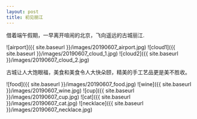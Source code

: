 ```yaml
---
layout: post
title: 初见丽江
---
```


借着端午假期，一早离开喧闹的北京，飞向遥远的古城丽江.

![airport]({{ site.baseurl }}/images/20190607_airport.jpg)
![cloud1]({{ site.baseurl }}/images/20190607_cloud_1.jpg)
![cloud2]({{ site.baseurl }}/images/20190607_cloud_2.jpg)

古城让人大饱眼福，美食和美食令人大快朵颐，精美的手工艺品更是美不胜收。

![food]({{ site.baseurl }}/images/20190607_food.jpg)
![wine]({{ site.baseurl }}/images/20190607_wine.jpg)
![cup]({{ site.baseurl }}/images/20190607_cup.jpg)
![cat]({{ site.baseurl }}/images/20190607_cat.jpg)
![necklace]({{ site.baseurl }}/images/20190607_necklace.jpg)